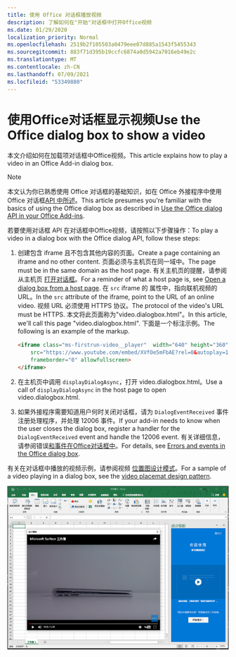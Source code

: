 ```yaml
---
title: 使用 Office 对话框播放视频
description: 了解如何在"开始"对话框中打开Office视频
ms.date: 01/29/2020
localization_priority: Normal
ms.openlocfilehash: 2519b2f105503a0479eee07d885a1543f5455343
ms.sourcegitcommit: 883f71d395b19ccfc6874a0d5942a7016eb49e2c
ms.translationtype: MT
ms.contentlocale: zh-CN
ms.lasthandoff: 07/09/2021
ms.locfileid: "53349880"
---
```

# <a name="use-the-office-dialog-box-to-show-a-video"></a><span data-ttu-id="bb298-103">使用Office对话框显示视频</span><span class="sxs-lookup"><span data-stu-id="bb298-103">Use the Office dialog box to show a video</span></span>

<span data-ttu-id="bb298-104">本文介绍如何在加载项对话框中Office视频。</span><span class="sxs-lookup"><span data-stu-id="bb298-104">This article explains how to play a video in an Office Add-in dialog box.</span></span>

> [!NOTE]
> <span data-ttu-id="bb298-105">本文认为你已熟悉使用 Office 对话框的基础知识，如在 Office 外接程序中使用 Office 对话框[API 中所述](dialog-api-in-office-add-ins.md)。</span><span class="sxs-lookup"><span data-stu-id="bb298-105">This article presumes you're familiar with the basics of using the Office dialog box as described in [Use the Office dialog API in your Office Add-ins](dialog-api-in-office-add-ins.md).</span></span>

<span data-ttu-id="bb298-106">若要使用对话框 API 在对话框中Office视频，请按照以下步骤操作：</span><span class="sxs-lookup"><span data-stu-id="bb298-106">To play a video in a dialog box with the Office dialog API, follow these steps:</span></span>

1. <span data-ttu-id="bb298-107">创建包含 iframe 且不包含其他内容的页面。</span><span class="sxs-lookup"><span data-stu-id="bb298-107">Create a page containing an iframe and no other content.</span></span> <span data-ttu-id="bb298-108">页面必须与主机页在同一域中。</span><span class="sxs-lookup"><span data-stu-id="bb298-108">The page must be in the same domain as the host page.</span></span> <span data-ttu-id="bb298-109">有关主机页的提醒，请参阅从主机页 [打开对话框](dialog-api-in-office-add-ins.md#open-a-dialog-box-from-a-host-page)。</span><span class="sxs-lookup"><span data-stu-id="bb298-109">For a reminder of what a host page is, see [Open a dialog box from a host page](dialog-api-in-office-add-ins.md#open-a-dialog-box-from-a-host-page).</span></span> <span data-ttu-id="bb298-110">在 `src` iframe 的 属性中，指向联机视频的 URL。</span><span class="sxs-lookup"><span data-stu-id="bb298-110">In the `src` attribute of the iframe, point to the URL of an online video.</span></span> <span data-ttu-id="bb298-111">视频 URL 必须使用 HTTPS 协议。</span><span class="sxs-lookup"><span data-stu-id="bb298-111">The protocol of the video's URL must be HTTPS.</span></span> <span data-ttu-id="bb298-112">本文将此页面称为"video.dialogbox.html"。</span><span class="sxs-lookup"><span data-stu-id="bb298-112">In this article, we'll call this page "video.dialogbox.html".</span></span> <span data-ttu-id="bb298-113">下面是一个标注示例。</span><span class="sxs-lookup"><span data-stu-id="bb298-113">The following is an example of the markup.</span></span>

    ```HTML
    <iframe class="ms-firstrun-video__player"  width="640" height="360"
        src="https://www.youtube.com/embed/XVfOe5mFbAE?rel=0&autoplay=1"
        frameborder="0" allowfullscreen>
    </iframe>
    ```

2. <span data-ttu-id="bb298-114">在主机页中调用 `displayDialogAsync`，打开 video.dialogbox.html。</span><span class="sxs-lookup"><span data-stu-id="bb298-114">Use a call of `displayDialogAsync` in the host page to open video.dialogbox.html.</span></span>
3. <span data-ttu-id="bb298-115">如果外接程序需要知道用户何时关闭对话框，请为 `DialogEventReceived` 事件注册处理程序，并处理 12006 事件。</span><span class="sxs-lookup"><span data-stu-id="bb298-115">If your add-in needs to know when the user closes the dialog box, register a handler for the `DialogEventReceived` event and handle the 12006 event.</span></span> <span data-ttu-id="bb298-116">有关详细信息，请参阅错误[和事件在Office对话框中](dialog-handle-errors-events.md)。</span><span class="sxs-lookup"><span data-stu-id="bb298-116">For details, see [Errors and events in the Office dialog box](dialog-handle-errors-events.md).</span></span>

<span data-ttu-id="bb298-117">有关在对话框中播放的视频示例，请参阅视频 [位置图设计模式](../design/first-run-experience-patterns.md#video-placemat)。</span><span class="sxs-lookup"><span data-stu-id="bb298-117">For a sample of a video playing in a dialog box, see the [video placemat design pattern](../design/first-run-experience-patterns.md#video-placemat).</span></span>

![Screenshot showing a video playing in an add-in dialog box in front of Excel.](../images/video-placemats-dialog-open.png)
